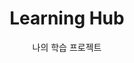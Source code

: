 ---
title: Learning Hub
type: widget_page

widget: portfolio
headless: true
weight: 10

title: "Learning Hub"
subtitle: "나의 학습 프로젝트"

content:
  page_type: project
  filter_default: 0
  filter_button:
    - name: All
      tag: '*'
    - name: Cloud
      tag: Cloud
    - name: Container Orchestration 
      tag: CO
    - name: Network Virtualization
      tag: NV
    - name: DevOps & Automation
      tag: CICD

design:
  columns: '1'
  view: custom
  flip_alt_rows: false
---